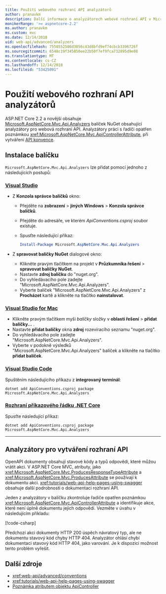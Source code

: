 ```yaml
---
title: Použití webového rozhraní API analyzátorů
author: pranavkm
description: Další informace o analyzátorech webové rozhraní API v Microsoft.AspNetCore.Mvc.Api.Analyzers.
monikerRange: '>= aspnetcore-2.2'
ms.author: pranavkm
ms.custom: mvc
ms.date: 12/14/2018
uid: web-api/advanced/analyzers
ms.openlocfilehash: 7558552586d3056c43d8bfd9ef74cbcb3396726f
ms.sourcegitcommit: 6548c19f345850ee22b50f7ef9fca732895d9e08
ms.translationtype: MT
ms.contentlocale: cs-CZ
ms.lasthandoff: 12/14/2018
ms.locfileid: "53425091"
---
```

# <a name="use-web-api-analyzers"></a>Použití webového rozhraní API analyzátorů

ASP.NET Core 2.2 a novější obsahuje [Microsoft.AspNetCore.Mvc.Api.Analyzers](https://www.nuget.org/packages/Microsoft.AspNetCore.Mvc.Api.Analyzers) balíček NuGet obsahující analyzátory pro webová rozhraní API. Analyzátory práci s řadiči opatřen poznámkou <xref:Microsoft.AspNetCore.Mvc.ApiControllerAttribute>, při vytváření [API konvence](xref:web-api/advanced/conventions).

## <a name="package-installation"></a>Instalace balíčku

`Microsoft.AspNetCore.Mvc.Api.Analyzers` lze přidat pomocí jednoho z následujících postupů:

### <a name="visual-studiotabvisual-studio"></a>[Visual Studio](#tab/visual-studio)

* Z **Konzola správce balíčků** okno:
  * Přejděte na **zobrazení** > **jiných Windows** > **Konzola správce balíčků**.
  * Přejděte do adresáře, ve kterém *ApiConventions.csproj* soubor existuje.
  * Spusťte následující příkaz:

    ```powershell
    Install-Package Microsoft.AspNetCore.Mvc.Api.Analyzers
    ```

* Z **spravovat balíčky NuGet** dialogové okno:
  * Klikněte pravým tlačítkem na projekt v **Průzkumníka řešení** > **spravovat balíčky NuGet**.
  * Nastavte **zdroj balíčku** do "nuget.org".
  * Do vyhledávacího pole zadejte "Microsoft.AspNetCore.Mvc.Api.Analyzers".
  * Vyberte balíček "Microsoft.AspNetCore.Mvc.Api.Analyzers" z **Procházet** kartě a klikněte na tlačítko **nainstalovat**.

### <a name="visual-studio-for-mactabvisual-studio-mac"></a>[Visual Studio for Mac](#tab/visual-studio-mac)

* Klikněte pravým tlačítkem myši *balíčky* složky v **oblasti řešení** > **přidat balíčky...** .
* Nastavte **přidat balíčky** okna **zdroj** rozevíracího seznamu "nuget.org".
* Do vyhledávacího pole zadejte "Microsoft.AspNetCore.Mvc.Api.Analyzers".
* Vyberte v podokně výsledků "Microsoft.AspNetCore.Mvc.Api.Analyzers" balíček a klikněte na tlačítko **přidat balíček**.

### <a name="visual-studio-codetabvisual-studio-code"></a>[Visual Studio Code](#tab/visual-studio-code)

Spuštěním následujícího příkazu z **integrovaný terminál**:

```console
dotnet add ApiConventions.csproj package Microsoft.AspNetCore.Mvc.Api.Analyzers
```

### <a name="net-core-clitabnetcore-cli"></a>[Rozhraní příkazového řádku .NET Core](#tab/netcore-cli)

Spusťte následující příkaz:

```console
dotnet add ApiConventions.csproj package Microsoft.AspNetCore.Mvc.Api.Analyzers
```

---

## <a name="analyzers-for-api-conventions"></a>Analyzátory pro vytváření rozhraní API

OpenAPI dokumenty obsahují stavové kódy a typů odpovědi, které můžou vrátit akci. V ASP.NET Core MVC, atributy, jako <xref:Microsoft.AspNetCore.Mvc.ProducesResponseTypeAttribute> a <xref:Microsoft.AspNetCore.Mvc.ProducesAttribute> se používají k dokumentu akci. <xref:tutorials/web-api-help-pages-using-swagger> obsahuje další podrobnosti o dokumentaci rozhraní API.

Jeden z analyzátory v balíčku zkontroluje řadiče opatřen poznámkou <xref:Microsoft.AspNetCore.Mvc.ApiControllerAttribute> a identifikuje akce, které není úplně dokumentu jejich odpovědi. Vezměte v úvahu v následujícím příkladu:

[!code-csharp[](conventions/sample/Controllers/ContactsController.cs?name=missing404docs&highlight=9)]

Předchozí akci dokumenty HTTP 200 úspěch návratový typ, ale ne dokumentu stavový kód chyby HTTP 404. Analyzátor ohlásí chybí dokumentaci stavový kód HTTP 404, jako varování. Je k dispozici možnost tento problém vyřešit.

## <a name="additional-resources"></a>Další zdroje

* <xref:web-api/advanced/conventions>
* <xref:tutorials/web-api-help-pages-using-swagger>
* [Poznámka atributem objektu ApiController](xref:web-api/index#annotation-with-apicontroller-attribute)
